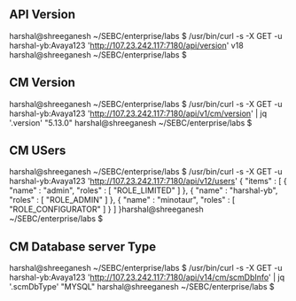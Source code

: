 ## API Version
harshal@shreeganesh ~/SEBC/enterprise/labs $ /usr/bin/curl -s -X GET -u harshal-yb:Avaya123 'http://107.23.242.117:7180/api/version'
v18
harshal@shreeganesh ~/SEBC/enterprise/labs $ 

## CM Version

harshal@shreeganesh ~/SEBC/enterprise/labs $ /usr/bin/curl -s -X GET -u harshal-yb:Avaya123 'http://107.23.242.117:7180/api/v1/cm/version' | jq '.version'
"5.13.0"
harshal@shreeganesh ~/SEBC/enterprise/labs $ 

## CM USers

harshal@shreeganesh ~/SEBC/enterprise/labs $ /usr/bin/curl -s -X GET -u harshal-yb:Avaya123 'http://107.23.242.117:7180/api/v12/users'
{
  "items" : [ {
    "name" : "admin",
    "roles" : [ "ROLE_LIMITED" ]
  }, {
    "name" : "harshal-yb",
    "roles" : [ "ROLE_ADMIN" ]
  }, {
    "name" : "minotaur",
    "roles" : [ "ROLE_CONFIGURATOR" ]
  } ]
}harshal@shreeganesh ~/SEBC/enterprise/labs $ 

## CM Database server Type
harshal@shreeganesh ~/SEBC/enterprise/labs $ /usr/bin/curl -s -X GET -u harshal-yb:Avaya123 'http://107.23.242.117:7180/api/v14/cm/scmDbInfo' | jq '.scmDbType'
"MYSQL"
harshal@shreeganesh ~/SEBC/enterprise/labs $ 
